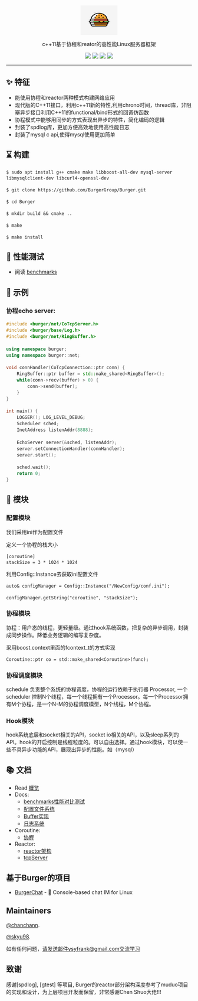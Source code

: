 <div align="center">

<img src="./docs/assets/logo.jpeg" width = "100" height = "80" alt="burger" align=center />

c++11基于协程和reator的高性能Linux服务器框架

![](https://img.shields.io/badge/release-v1.0-blue.svg)
![](https://img.shields.io/badge/build-passing-green.svg)
![](https://img.shields.io/badge/dependencies-up%20to%20date-green.svg)
![](https://img.shields.io/badge/license-MIT-blue.svg)

</div>


-----

## ✨ 特征

- 能使用协程和reactor两种模式构建网络应用
- 现代版的C++11接口，利用c++11新的特性,利用chrono时间，thread库，非阻塞异步接口利用C++11的functional/bind形式的回调仿函数 
- 协程模式中能够用同步的方式表现出异步的特性，简化编码的逻辑
- 封装了spdlog库，更加方便高效地使用高性能日志
- 封装了mysql c api,使得mysql使用更加简单


## ⌛️ 构建

```
$ sudo apt install g++ cmake make libboost-all-dev mysql-server libmysqlclient-dev libcurl4-openssl-dev
 
$ git clone https://github.com/BurgerGroup/Burger.git

$ cd Burger

$ mkdir build && cmake ..

$ make 

$ make install   
```

## 🥇 性能测试

* 阅读 [benchmarks](./benchmarks/README.md)

## 🍭 示例

### 协程echo server:

```cpp
#include <burger/net/CoTcpServer.h>
#include <burger/base/Log.h>
#include <burger/net/RingBuffer.h>

using namespace burger;
using namespace burger::net;

void connHandler(CoTcpConnection::ptr conn) {
    RingBuffer::ptr buffer = std::make_shared<RingBuffer>();
    while(conn->recv(buffer) > 0) {
        conn->send(buffer);
    }
}

int main() {
    LOGGER(); LOG_LEVEL_DEBUG;
    Scheduler sched;
    InetAddress listenAddr(8888);

    EchoServer server(&sched, listenAddr);
    server.setConnectionHandler(connHandler);
    server.start();

    sched.wait();
    return 0;
}
```

## 💎 模块

### 配置模块

我们采用ini作为配置文件

定义一个协程的栈大小

```
[coroutine]
stackSize = 3 * 1024 * 1024
```
利用Config::Instance去获取ini配置文件
```
auto& configManager = Config::Instance("/NewConfig/conf.ini");

configManager.getString("coroutine", "stackSize");
````

### 协程模块

协程：用户态的线程，更轻量级。通过hook系统函数，把复杂的异步调用，封装成同步操作。降低业务逻辑的编写复杂度。

采用boost.context里面的fcontext_t的方式实现

```
Coroutine::ptr co = std::make_shared<Coroutine>(func);
```

### 协程调度模块

schedule 负责整个系统的协程调度，协程的运行依赖于执行器 Processor, 一个scheduler 控制N个线程，每一个线程拥有一个Processor。每一个Processor拥有M个协程，是一个N-M的协程调度模型，N个线程，M个协程。

### Hook模块

hook系统底层和socket相关的API，socket io相关的API，以及sleep系列的API。hook的开启控制是线程粒度的。可以自由选择。通过hook模块，可以使一些不具异步功能的API，展现出异步的性能。如（mysql）

## 📚 文档

* Read [概览]() 
* Docs:
  * [benchmarks性能对比测试](./benchmarks/README.md)
  * [配置文件系统](./docs/configSys.md)
  * [Buffer实现](./docs/buffer.md)
  * [日志系统](./docs/logger.md)
* Coroutine:
  * [协程](./docs/coroutine.md)
* Reactor:
  * [reactor架构](./docs/reactor.md)
  * [tcpServer](./docs/tcpServer.md)
  
## 基于Burger的项目

- [BurgerChat](https://github.com/chanchann/BurgerChat) - 🍔 Console-based chat IM for Linux

## Maintainers

[@chanchann](https://github.com/chanchann).

[@skyu98](https://github.com/skyu98).

如有任何问题，请发送邮件ysyfrank@gmail.com交流学习

## 致谢

感谢[spdlog], [gtest] 等项目, Burger的reactor部分架构深度参考了muduo项目的实现和设计，为上层项目开发而保留，非常感谢Chen Shuo大佬!!!

